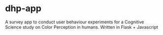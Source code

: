 # dhp-app
A survey app to conduct user behaviour experiments for a Cognitive Science study on Color Perception in humans. Written in Flask + Javascript
